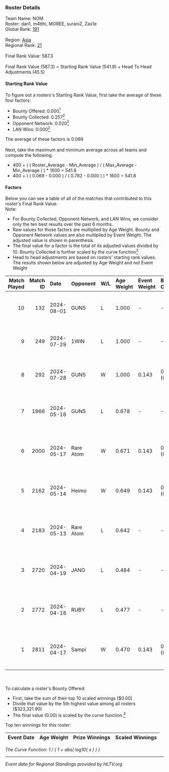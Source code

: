 ### Roster Details<br />
Team Name: NOM<br />
Roster: dan1, m4tthi, MOREE, suraniZ, Zax1e<br />
Global Rank: [191](../standings_global.md)<br />
<br />
Region: [Asia]( ../standings_asia.md)<br />
Regional Rank: [21]( ../standings_asia.md)<br />
<br />
Final Rank Value:  587.3<br />
<br />
Final Rank Value (587.3) = Starting Rank Value (541.8) + Head To Head Adjustments (45.5)<br />

#### Starting Rank Value<br />
To figure out a rosters's Starting Rank Value, first take the average of these four factors:<br />
- Bounty Offered: 0.000[<sup>1</sup>](#table2)
- Bounty Collected: 0.257[<sup>2</sup>](#table1)
- Opponent Network: 0.020[<sup>2</sup>](#table1)
- LAN Wins: 0.000[<sup>2</sup>](#table1)

The average of these factors is 0.069<br />
<br />
Next, take the maximum and minimum average across all teams and compute the following:<br />
- 400 + ( ( Roster_Average - Min_Average ) / ( Max_Average - Min_Average ) ) * 1600 = 541.8
- 400 + ( ( 0.069 - 0.000 ) / ( 0.782 - 0.000 ) ) * 1600 = 541.8


#### Factors<br />
Below you can see a table of all of the matches that contributed to this roster's Final Rank Value.<br />
Note:<br />

- For Bounty Collected, Opponent Network, and LAN Wins, we consider only the ten best results over the past 6 months.
- Raw values for those factors are multiplied by Age Weight. Bounty and Opponent Network values are also multiplied by Event Weight. The adjusted value is shown in parenthesis.
- The final value for a factor is the total of its adjusted values divided by 10. Bounty Collected is further scaled by the curve function[<sup>3</sup>](#curveFunction)
- Head to head adjustments are based on rosters' starting rank values. The results shown below are adjusted by Age Weight and not Event Weight
<span id="table1"></span><br />


| Match Played | Match ID | Date       | Opponent  | W/L | Age Weight | Event Weight | Bounty Collected | Opponent Network | LAN Wins  | H2H Adj. | Roster                               |
| -: | -: | :- | :- | :- | :- | :- | :- | :- | :- | -: | :- |
|           10 |      132 | 2024-08-01 | GUN5      | L   | 1.000      | -            | -                | -                | -         |    -5.34 | dan1, m4tthi, MOREE, suraniZ, Zax1e  |
|            9 |      249 | 2024-07-29 | 1WIN      | L   | 1.000      | -            | -                | -                | -         |    -2.83 | dan1, m4tthi, MOREE, suraniZ, Zax1e  |
|            8 |      292 | 2024-07-28 | GUN5      | W   | 1.000      | 0.143        | 0.073 (0.010)    | 0.570 (0.081)    | 0 (0.000) |    26.23 | dan1, m4tthi, MOREE, suraniZ, Zax1e  |
|            7 |     1966 | 2024-05-18 | GUN5      | L   | 0.678      | -            | -                | -                | -         |    -2.34 | dan1, hotd0g , m4tthi, meztal, MOREE |
|            6 |     2000 | 2024-05-17 | Rare Atom | W   | 0.671      | 0.143        | 0.000 (0.000)    | 0.481 (0.046)    | 0 (0.000) |    14.65 | dan1, hotd0g , m4tthi, meztal, MOREE |
|            5 |     2162 | 2024-05-14 | Heimo     | W   | 0.649      | 0.143        | 0.006 (0.001)    | 0.107 (0.010)    | 0 (0.000) |    14.16 | dan1, hotd0g , m4tthi, meztal, MOREE |
|            4 |     2183 | 2024-05-13 | Rare Atom | L   | 0.642      | -            | -                | -                | -         |    -5.53 | dan1, hotd0g , m4tthi, meztal, MOREE |
|            3 |     2720 | 2024-04-19 | JANO      | L   | 0.484      | -            | -                | -                | -         |    -5.00 | dan1, hotd0g , m4tthi, meztal, MOREE |
|            2 |     2772 | 2024-04-18 | RUBY      | L   | 0.477      | -            | -                | -                | -         |    -1.65 | dan1, hotd0g , m4tthi, meztal, MOREE |
|            1 |     2811 | 2024-04-17 | Sampi     | W   | 0.470      | 0.143        | 0.027 (0.002)    | 1.000 (0.067)    | 0 (0.000) |    13.18 | dan1, hotd0g , m4tthi, meztal, MOREE |

<br />
<span id="table2"></span><br />
To calculate a roster's Bounty Offered:<br />

- First, take the sum of their top 10 scaled winnings ($0.00)
- Divide that value by the 5th highest value among all rosters ($323,321.90)
- The final value (0.00) is scaled by the curve function.[<sup>3</sup>](#curveFunction)

Top ten winnings for this roster:<br />

| Event Date | Age Weight | Prize Winnings | Scaled Winnings |
| :- | -: | :- | :- |


<span id="curveFunction"></span>_The Curve Function: 1 / ( 1 + abs( log10( x ) ) )_<br />

---
_Event data for Regional Standings provided by HLTV.org_<br />
